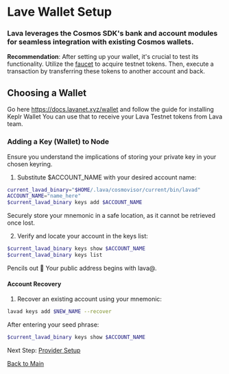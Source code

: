 # Lave Wallet Setup

### Lava leverages the Cosmos SDK's bank and account modules for seamless integration with existing Cosmos wallets.

**Recommendation**: After setting up your wallet, it's crucial to test its functionality. Utilize the [faucet](/faucet#discord-faucet) to acquire testnet tokens. Then, execute a transaction by transferring these tokens to another account and back.

## Choosing a Wallet

Go here https://docs.lavanet.xyz/wallet and follow the guide for installing Keplr Wallet
You can use that to receive your Lava Testnet tokens from Lava team.

### Adding a Key (Wallet) to Node

Ensure you understand the implications of storing your private key in your chosen keyring.

1. Substitute $ACCOUNT_NAME with your desired account name:
```bash
current_lavad_binary="$HOME/.lava/cosmovisor/current/bin/lavad"
ACCOUNT_NAME="name_here"
$current_lavad_binary keys add $ACCOUNT_NAME
```


Securely store your mnemonic in a safe location, as it cannot be retrieved once lost.


2. Verify and locate your account in the keys list:
```bash
$current_lavad_binary keys show $ACCOUNT_NAME
$current_lavad_binary keys list
```

Pencils out 📝
Your public address begins with lava@.


#### Account Recovery

1. Recover an existing account using your mnemonic:
```bash
lavad keys add $NEW_NAME --recover
```
After entering your seed phrase:
```bash
$current_lavad_binary keys show $ACCOUNT_NAME
```

Next Step: [Provider Setup](https://github.com/zachzwei/z4ch-nodes/blob/main/lava/lava-provider-tls.md)

[Back to Main](https://github.com/zachzwei/z4ch-nodes)

